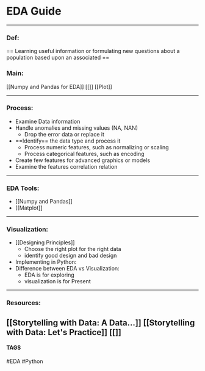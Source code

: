 # EDA Guide


---
### Def:
 == Learning useful information or formulating new questions about a population based upon an associated ==
### Main:
[[Numpy and Pandas for EDA]]
[[]]
[[Plot]]


---
### Process:
- Examine Data information
- Handle anomalies and missing values (NA, NAN)
	- Drop the error data or replace it 
- ==Identify== the data type and process it 
	- Process numeric features, such as normalizing or scaling
	- Process categorical features, such as encoding
- Create few features for advanced graphics or models
- Examine the features correlation relation




---
### EDA Tools:
- [[Numpy and Pandas]]
- [[Matplot]]

---
### Visualization:
- [[Designing Principles]]
	- Choose the right plot for the right data
	- identify good design and bad design
- Implementing in Python:
- Difference between EDA vs Visualization:
	- EDA is for exploring
	- visualization is for Present

---
### Resources:
[[Storytelling with Data: A Data...]]
[[Storytelling with Data: Let's Practice]]
[[]]
---
#### TAGS
#EDA #Python